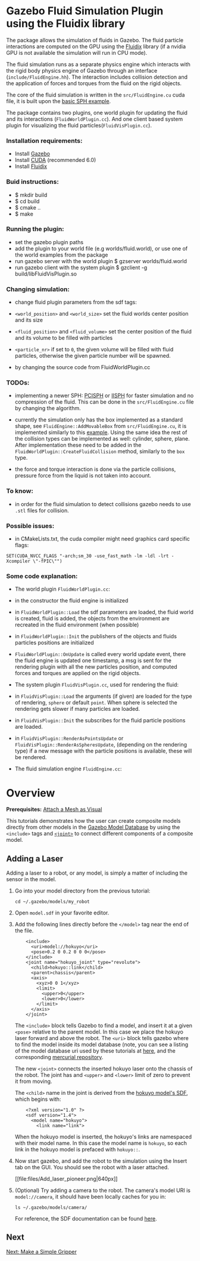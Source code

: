 # Gazebo Fluid Simulation Plugin using the Fluidix library #

The package allows the simulation of fluids in Gazebo. The fluid particle interactions are computed on the GPU 
using the [Fluidix](http://onezero.ca/documentation/) library (if a nvidia GPU is not available the simulation will run in CPU mode).

The fluid simulation runs as a separate physics engine which interacts with the rigid body physics engine of Gazebo through an interface (`include/FluidEngine.hh`). The interaction includes collision detection and the application of forces and torques from the fluid on the rigid objects.

The core of the fluid simulation is written in the `src/FluidEngine.cu` cuda file, it is built upon the [basic SPH example](http://onezero.ca/sample/?id=general_sph).

The package contains two plugins, one world plugin for updating the fluid and its interactions (`FluidWorldPlugin.cc`). And one client based system plugin for visualizing the fluid particles(`FluidVisPlugin.cc`).

### Installation requirements:

 * Install [Gazebo](http://gazebosim.org/)
 * Install [CUDA](https://developer.nvidia.com/cuda-downloads) (recommended 6.0)
 * Install [Fluidix](http://onezero.ca/documentation/)

### Buid instructions:

 * $ mkdir build
 * $ cd build
 * $ cmake ..
 * $ make 


### Running the plugin:

 * set the gazebo plugin paths
 * add the plugin to your world file (e.g worlds/fluid.world), or use one of the world examples from the package
 * run gazebo server with the world plugin $ gzserver worlds/fluid.world
 * run gazebo client with the system plugin $ gzclient -g build/libFluidVisPlugin.so


### Changing simulation:

 * change fluid plugin parameters from the sdf tags:
  * `<world_position>` and `<world_size>` set the fluid worlds center position and its size
  * `<fluid_position>` and `<fluid_volume>` set the center position of the fluid and its volume to be filled with particles
  * `<particle_nr>` if set to `0`, the given volume will be filled with fluid particles, otherwise the given particle number will be spawned.

 * by changing the source code from FluidWorldPlugin.cc




### TODOs:

 * implementing a newer SPH: [PCISPH](https://sph-sjtu-f06.googlecode.com/files/a40-solenthaler.pdf) or [IISPH](http://cg.informatik.uni-freiburg.de/publications/2013_TVCG_IISPH.pdf) for faster simulation and no compression of the fluid. This can be done in the `src/FluidEngine.cu` file by changing the algorithm.

 * currently the simulation only has the box implemented as a standard shape, see `FluidEngine::AddMovableBox` from `src/FluidEngine.cu`, it is implemented similarly to this [example](http://onezero.ca/sample/?id=init_manual). Using the same idea the rest of the collision types can be implemented as well: cylinder, sphere, plane. After implementation these need to be added in the `FluidWorldPlugin::CreateFluidCollision` method, similarly to the `box` type.

 * the force and torque interaction is done via the particle collisions, pressure force from the liquid is not taken into account.

### To know:

 * in order for the fluid simulation to detect collisions gazebo needs to use `.stl` files for collision.


### Possible issues:

 * in CMakeLists.txt, the cuda compiler might need graphics card specific flags:

  `SET(CUDA_NVCC_FLAGS "-arch;sm_30 -use_fast_math -lm -ldl -lrt -Xcompiler \"-fPIC\"")`

### Some code explanation:

 * The world plugin `FluidWorldPlugin.cc`:
  * in the constructor the fluid engine is initialized
  * in `FluidWorldPlugin::Load` the sdf parameters are loaded, the fluid world is created, fluid is added, the objects from the environment are recreated in the fluid environment (when possible)
  * in `FluidWorldPlugin::Init` the publishers of the objects and fluids particles positions are initialized
  * `FluidWorldPlugin::OnUpdate` is called every world update event, there the fluid engine is updated one timestamp, a msg is sent for the rendering plugin with all the new particles position, and computed forces and torques are applied on the rigid objects.

 * The system plugin `FluidVisPlugin.cc`, used for rendering the fluid:
  * in `FluidVisPlugin::Load` the arguments (if given) are loaded for the type of rendering, `sphere` or default `point`. When sphere is selected the rendering gets slower if many particles are loaded.
  * in `FluidVisPlugin::Init` the subscribes for the fluid particle positions are loaded.
  * in `FluidVisPlugin::RenderAsPointsUpdate` or `FluidVisPlugin::RenderAsSpheresUpdate`, (depending on the rendering type) if a new message with the particle positions is available, these will be rendered.

 * The fluid simulation engine `FluidEngine.cc`:













# Overview

**Prerequisites:** [Attach a Mesh as Visual](http://gazebosim.org/tutorials/?tut=attach_meshes)

This tutorials demonstrates how the user can create composite models directly from other models in the [Gazebo Model Database](http://gazebosim.org/user_guide/started__models__database.html) by using the `<include>` tags and [`<joint>`](http://gazebosim.org/sdf/1.4.html#joint309) to connect different components of a composite model.

## Adding a Laser

Adding a laser to a robot, or any model, is simply a matter of including the sensor in the model.

1.  Go into your model directory from the previous tutorial:

        cd ~/.gazebo/models/my_robot

1.  Open `model.sdf` in your favorite editor.

1.  Add the following lines directly before the `</model>` tag near the end of the file.

    ~~~
        <include>
          <uri>model://hokuyo</uri>
          <pose>0.2 0 0.2 0 0 0</pose>
        </include>
        <joint name="hokuyo_joint" type="revolute">
          <child>hokuyo::link</child>
          <parent>chassis</parent>
          <axis>
            <xyz>0 0 1</xyz>
            <limit>
              <upper>0</upper>
              <lower>0</lower>
            </limit>
          </axis>
        </joint>
    ~~~

    The `<include>` block tells Gazebo to find a model, and insert it at a given `<pose>` relative to the parent model. In this case we place the hokuyo laser forward and above the robot.  The `<uri>` block tells gazebo where to find the model inside its model database (note, you can see a listing of the model database uri used by these tutorials at [here](http://gazebosim.org/models/), and the corresponding [mercurial repository](https://bitbucket.org/osrf/gazebo_models).

    The new `<joint>` connects the inserted hokuyo laser onto the chassis of the robot. The joint has and `<upper>` and `<lower>` limit of zero to prevent it from moving.

    The `<child>` name in the joint is derived from the [hokuyo model's SDF](https://bitbucket.org/osrf/gazebo_models/src/6cd587c0a30e/hokuyo/model.sdf?at=default), which begins with:

    ~~~
        <?xml version="1.0" ?>
        <sdf version="1.4">
          <model name="hokuyo">
            <link name="link">
    ~~~

    When the hokuyo model is inserted, the hokuyo's links are namespaced with their model name. In this case the model name is `hokuyo`, so each link in the hokuyo model is prefaced with `hokuyo::`.

1.  Now start gazebo, and add the robot to the simulation using the Insert tab on the GUI. You should see the robot with a laser attached.

    [[file:files/Add_laser_pioneer.png|640px]]

1.  (Optional)  Try adding a camera to the robot. The camera's model URI is `model://camera`, it should have been locally caches for you in:

        ls ~/.gazebo/models/camera/


    For reference, the SDF documentation can be found [here](http://gazebosim.org/sdf/).

## Next

[Next: Make a Simple Gripper](http://gazebosim.org/tutorials/?tut=simple_gripper)
